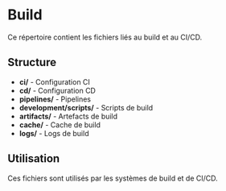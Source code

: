 # Build

Ce répertoire contient les fichiers liés au build et au CI/CD.

## Structure

- **ci/** - Configuration CI
- **cd/** - Configuration CD
- **pipelines/** - Pipelines
- **development/scripts/** - Scripts de build
- **artifacts/** - Artefacts de build
- **cache/** - Cache de build
- **logs/** - Logs de build

## Utilisation

Ces fichiers sont utilisés par les systèmes de build et de CI/CD.
